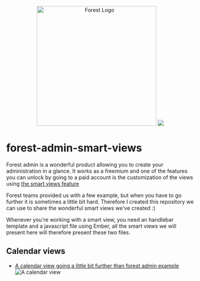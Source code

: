 <p align="center">
  <a href="https://www.forestadmin.com/" target="blank"><img src="https://www.forestadmin.com/public/img/logo-black.svg" width="320" alt="Forest Logo" /></a>
  <img src="https://www.forestadmin.com/public/img/icons/smart/smart-views.svg">
</p>

# forest-admin-smart-views

Forest admin is a wonderful product allowing you to create your administration in a glance. It works as a freemium and one of the features you can unlock by going to a paid account is the customization of the views using [the smart views feature](https://docs.forestadmin.com/documentation/reference-guide/views/create-and-manage-smart-views)

Forest teams provided us with a few example, but when you have to go further it is sometimes a little bit hard. Therefore I created this repository we can use to share the wonderful smart views we've created :)

Whenever you're working with a smart view, you need an handlebar template and a javascript file using Ember, all the smart views we will present here will therefore present these two files.

## Calendar views

- [A calendar view going a little bit further than forest admin example](./calendar-view)
  ![A calendar view](./calendar-view.gif)
